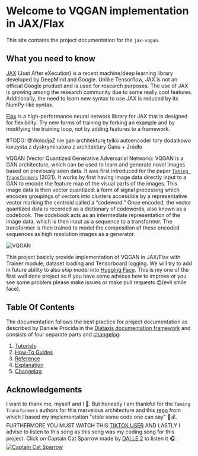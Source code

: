 # Welcome to VQGAN implementation in JAX/Flax

This site contains the project documentation for the `jax-vqgan`.

## What you need to know

[JAX](https://jax.readthedocs.io/en/latest/index.html) (Just After eXecution) is a recent machine/deep learning library developed by DeepMind and Google. Unlike Tensorflow, JAX is not an official Google product and is used for research purposes. The use of JAX is growing among the research community due to some really cool features. Additionally, the need to learn new syntax to use JAX is reduced by its NumPy-like syntax.

[Flax](https://flax.readthedocs.io/en/latest/index.html) is a high-performance neural network library for JAX that is designed for flexibility: Try new forms of training by forking an example and by modifying the training loop, not by adding features to a framework.

#TODO: @WolodjaZ nie gan architekturę tylko autoencoder tory dodatkowo korzysta z dyskryminatora z architektury Ganu + źródło

VQGAN (Vector Quantized Generative Adversarial Network): VQGAN is a GAN architecture, which can be used to learn and generate novel images based on previously seen data. It was first introduced for the paper [`Taming Transformers`](https://arxiv.org/abs/2012.09841) (2021). It works by first having image data directly input to a GAN to encode the feature map of the visual parts of the images. This image data is then vector quantized: a form of signal processing which encodes groupings of vectors into clusters accessible by a representative vector marking the centroid called a “codeword.” Once encoded, the vector quantized data is recorded as a dictionary of codewords, also known as a codebook. The codebook acts as an intermediate representation of the image data, which is then input as a sequence to a transformer. The transformer is then trained to model the composition of these encoded sequences as high resolution images as a generator.

![VQGAN](https://raw.githubusercontent.com/CompVis/taming-transformers/master/assets/teaser.png)

This project basicly provide implementation of VQGAN in JAX/Flax with Trainer module, dataset loading and Tensorboard logging. We will try to add in future ability to also ship model into [Hugging Face](https://huggingface.co). This is my one of the first well done project so if you have some advices how to improve or you see some problem please make issues or make pull requests 😊(evil smile face).

## Table Of Contents

The documentation follows the best practice for project documentation as described by Daniele Procida in the [Diátaxis documentation framework](https://diataxis.fr/) and consists of four separate parts and [changelog](https://keepachangelog.com/en/1.0.0/):

1. [Tutorials](tutorials.md)
2. [How-To Guides](how-to-guides.md)
3. [Reference](reference.md)
4. [Explanation](explanation.md)
5. [Changelog](changelog.md)

## Acknowledgements

I want to thank me, myself and I 🥸. But honestly I am thankful for the `Taming Transformers` authors for this marvelous architecture and this [repo](https://github.com/patil-suraj/vqgan-jax) from which I based my implementation "stole some code one can say" 👤💰.
FURTHERMORE YOU MUST WATCH THIS [TIKTOK USER](https://www.tiktok.com/@niebodieta?_t=8XZwt4OIP1q&_r=1)
AND LASTLY I advise to listen to this song as this song was my coding song for this project. Click on Captain Cat Sparrow  made by [DALLE 2](https://openai.com/dall-e-2/) to listen it 🎧.
[![Captain Cat Sparrow](https://preview.redd.it/r70xbipvlgl91.jpg?width=640&crop=smart&auto=webp&s=5027a08a701c678299569207a2b9b964eb324f59)](https://www.youtube.com/watch?v=0C3zgYW_FAM "Island in The Sun - Click to Listen!")
